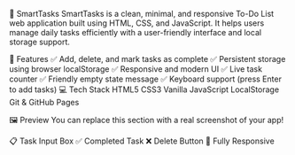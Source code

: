 🧠 SmartTasks
SmartTasks is a clean, minimal, and responsive To-Do List web application built using HTML, CSS, and JavaScript. It helps users manage daily tasks efficiently with a user-friendly interface and local storage support.

🚀 Features
✅ Add, delete, and mark tasks as complete
✅ Persistent storage using browser localStorage
✅ Responsive and modern UI
✅ Live task counter
✅ Friendly empty state message
✅ Keyboard support (press Enter to add tasks)
💻 Tech Stack
HTML5
CSS3
Vanilla JavaScript
LocalStorage
Git & GitHub Pages


🖼 Preview
You can replace this section with a real screenshot of your app!

📋 Task Input Box
✅ Completed Task
❌ Delete Button
📱 Fully Responsive
